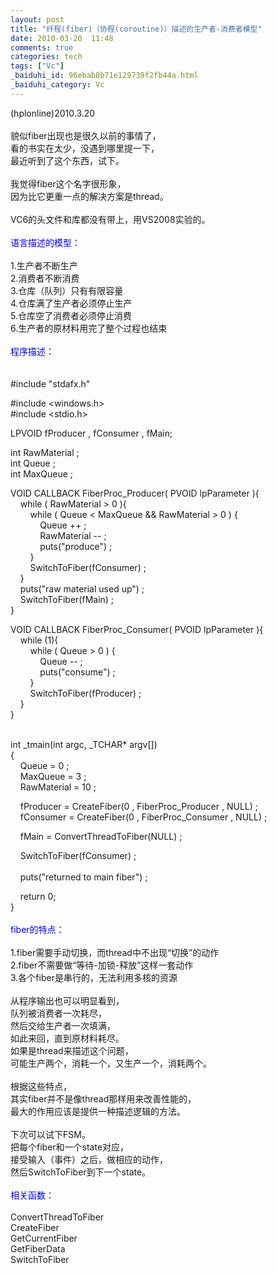 ```yaml
---
layout: post
title: "纤程(fiber)（协程(coroutine)）描述的生产者-消费者模型"
date: 2010-03-20  11:48
comments: true
categories: tech
tags: ["Vc"]
_baiduhi_id: 96ebab8b71e129739f2fb44a.html
_baiduhi_category: Vc
---
```


<p>(hplonline)2010.3.20<br/><br/>
貌似fiber出现也是很久以前的事情了，<br/>
看的书实在太少，没遇到哪里提一下，<br/>
最近听到了这个东西，试下。<br/><br/>
我觉得fiber这个名字很形象，<br/>
因为比它更重一点的解决方案是thread。<br/><br/>
VC6的头文件和库都没有带上，用VS2008实验的。<br/><br/><font color="#0000ff">语言描述的模型：</font><br/><br/>
1.生产者不断生产<br/>
2.消费者不断消费<br/>
3.仓库（队列）只有有限容量<br/>
4.仓库满了生产者必须停止生产<br/>
5.仓库空了消费者必须停止消费<br/>
6.生产者的原材料用完了整个过程也结束<br/><br/><font color="#0000ff">程序描述：</font><br/><br/><br/>
#include "stdafx.h"</p>
<p>#include &lt;windows.h&gt;<br/>
#include &lt;stdio.h&gt;</p>
<p>LPVOID fProducer , fConsumer , fMain;</p>
<p>int RawMaterial ;<br/>
int Queue ;<br/>
int MaxQueue ;</p>
<p>VOID CALLBACK FiberProc_Producer( PVOID lpParameter ){<br/>
     while ( RawMaterial &gt; 0 ){<br/>
         while ( Queue &lt; MaxQueue &amp;&amp; RawMaterial &gt; 0 ) {<br/>
             Queue ++ ;<br/>
             RawMaterial -- ;         <br/>
             puts("produce") ;<br/>
         }<br/>
         SwitchToFiber(fConsumer) ;<br/>
     }<br/>
     puts("raw material used up") ;<br/>
     SwitchToFiber(fMain) ;<br/>
}</p>
<p>VOID CALLBACK FiberProc_Consumer( PVOID lpParameter ){<br/>
     while (1){<br/>
         while ( Queue &gt; 0 ) {<br/>
             Queue -- ;<br/>
             puts("consume") ;<br/>
         }<br/>
         SwitchToFiber(fProducer) ;<br/>
     }<br/>
}</p>
<p><br/>
int _tmain(int argc, _TCHAR* argv[])<br/>
{<br/>
     Queue = 0 ;<br/>
     MaxQueue = 3 ;<br/>
     RawMaterial = 10 ;</p>
<p>     fProducer = CreateFiber(0 , FiberProc_Producer , NULL) ;<br/>
     fConsumer = CreateFiber(0 , FiberProc_Consumer , NULL) ;</p>
<p>     fMain = ConvertThreadToFiber(NULL) ;</p>
<p>     SwitchToFiber(fConsumer) ;<br/>
     <br/>
     puts("returned to main fiber") ;</p>
<p>     return 0;<br/>
}<br/><br/><font color="#0000ff">fiber的特点：</font><br/><br/>
1.fiber需要手动切换，而thread中不出现“切换”的动作<br/>
2.fiber不需要做“等待-加锁-释放”这样一套动作<br/>
3.各个fiber是串行的，无法利用多核的资源<br/><br/>
从程序输出也可以明显看到，<br/>
队列被消费者一次耗尽，<br/>
然后交给生产者一次填满，<br/>
如此来回，直到原材料耗尽。<br/>
如果是thread来描述这个问题，<br/>
可能生产两个，消耗一个，又生产一个，消耗两个。<br/><br/>
根据这些特点，<br/>
其实fiber并不是像thread那样用来改善性能的，<br/>
最大的作用应该是提供一种描述逻辑的方法。<br/><br/>
下次可以试下FSM。<br/>
把每个fiber和一个state对应，<br/>
接受输入（事件）之后，做相应的动作，<br/>
然后SwitchToFiber到下一个state。<br/><br/><font color="#0000ff">相关函数：</font><br/><br/>
ConvertThreadToFiber<br/>
CreateFiber<br/>
GetCurrentFiber<br/>
GetFiberData<br/>
SwitchToFiber</p>
